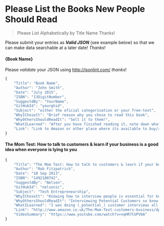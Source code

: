 # Please List the Books New People Should Read

> Please List Alphabetically by Title Name Thanks!

Please submit your entries as _**Valid JSON**_  (see example below) so that we can make data searchable at a later date! _Thanks_!

#### {Book Name} 
Please _validate_ your JSON using http://jsonlint.com/ _thanks_!
```js
{
    "Title": "Book Name",
    "Author": "John Smith",
    "Date": "July 2015",
    "ISBN": "13DigitNumber",
    "SuggestdBy": "YourName",
    "GitHubId": "yourghid",
    "Subject": "either the oficial categorisation or your free-text",
    "WhyIChoseIt": "Brief reason why you chose to read this book",
    "WhyOthersShouldReadIt": "Sell it to them!",
    "WhatILearned": "After you have finished reading it, note down what you learned",
    "Link": "Link to Amazon or other place where its available to buy/rent"
}
```

#### The Mom Test: How to talk to customers & learn if your business is a good idea when everyone is lying to you
```js
{
    "Title": "The Mom Test: How to talk to customers & learn if your business is a good idea when everyone is lying to you",
    "Author": "Rob Fitzpatrick",
    "Date": "10 Sep 2013",
    "ISBN": "1492180742",
    "SuggestdBy": "Nelson",
    "GitHubId": "nelsonic",
    "Subject": "Tech Entrepreneurship",
    "WhyIChoseIt": "Knowing how to interview people is essential for knowing if you are solving a real problem!",
    "WhyOthersShouldReadIt": "Interviewing Potential Customers so know if there is a need for the product you are building!",
    "WhatILearned": "I was doing (_potential_) customer interviews all wrong!",
    "Link": "http://www.amazon.co.uk/The-Mom-Test-customers-business/dp/1492180742",
    "VideoSummary": "https://www.youtube.com/watch?v=vqHR7CUPVbA"
}
```
